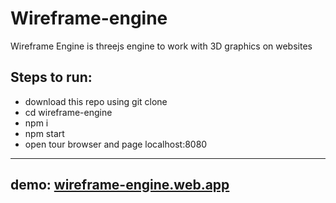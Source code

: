 # Wireframe-engine
Wireframe Engine is threejs engine to work with 3D graphics on websites
## Steps to run:
 - download this repo using git clone
 - cd wireframe-engine
 - npm i
 - npm start
 - open tour browser and page localhost:8080
-----
## demo:  [wireframe-engine.web.app](https://wireframe-engine.web.app)
